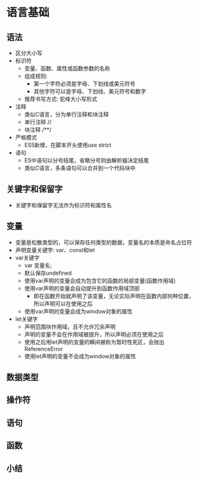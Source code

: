 # 语言基础

## 语法
- 区分大小写
- 标识符
    - 变量、函数、属性或函数参数的名称
    - 组成规则: 
        - 第一个字符必须是字母、下划线或美元符号
        - 其他字符可以是字母、下划线、美元符号和数字
    - 推荐书写方式: 驼峰大小写形式
- 注释
    - 类似C语言，分为单行注释和块注释
    - 单行注释 // 
    - 块注释 /**/
- 严格模式
    - ES5新增，在脚本开头使用use strict
- 语句
    - ES中语句以分号结尾，省略分号则由解析器决定结尾
    - 类似C语言，多条语句可以合并到一个代码块中

## 关键字和保留字
- 关键字和保留字无法作为标识符和属性名
## 变量
- 变量是松散类型的，可以保存任何类型的数据，变量名的本质是命名占位符
- 声明变量关键字: var、const和let
- var关键字
    - var 变量名;
    - 默认保存undefined
    - 使用var声明的变量会成为包含它的函数的局部变量(函数作用域)
    - 使用var声明的变量会自动提升到函数作用域顶部
        - 即在函数开始就声明了该变量，无论实际声明在函数内部何种位置，所以声明可以在使用之后
    - 使用var声明的变量会成为window对象的属性
- let关键字
    - 声明范围块作用域，且不允许冗余声明
    - 声明的变量不会在作用域被提升，所以声明必须在使用之后
    - 使用之后用let声明的变量的瞬间被称为暂时性死区，会抛出ReferenceError
    - 使用let声明的变量不会成为window对象的属性
## 数据类型
## 操作符
## 语句
## 函数
## 小结